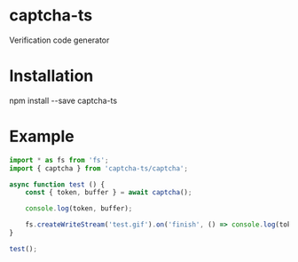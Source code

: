# captcha-ts
Verification code generator

# Installation
npm install --save captcha-ts

# Example

```typescript
import * as fs from 'fs';
import { captcha } from 'captcha-ts/captcha';

async function test () {
    const { token, buffer } = await captcha();

    console.log(token, buffer);

    fs.createWriteStream('test.gif').on('finish', () => console.log(token)).end(buffer);
}

test();
```